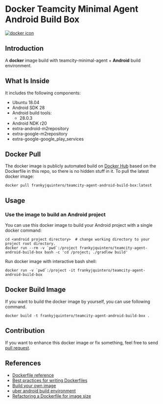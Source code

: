 # Docker Teamcity Minimal Agent Android Build Box 

[![docker icon](https://dockeri.co/image/frankyjquintero/teamcity-agent-android-build-box)](https://hub.docker.com/r/frankyjquintero/teamcity-agent-android-build-box/)


## Introduction

A **docker** image build with teamcity-minimal-agent + **Android** build environment.


## What Is Inside

It includes the following components:

* Ubuntu 18.04
* Android SDK 28
* Android build tools:
  * 28.0.3
* Android NDK r20
* extra-android-m2repository
* extra-google-m2repository
* extra-google-google\_play\_services


## Docker Pull

The docker image is publicly automated build on [Docker Hub](https://hub.docker.com/r/frankyjquintero/teamcity-agent-android-build-box/) based on the Dockerfile in this repo, so there is no hidden stuff in it. To pull the latest docker image:

    docker pull frankyjquintero/teamcity-agent-android-build-box:latest

## Usage

### Use the image to build an Android project

You can use this docker image to build your Android project with a single docker command:

    cd <android project directory>  # change working directory to your project root directory.
    docker run --rm -v `pwd`:/project frankyjquintero/teamcity-agent-android-build-box bash -c 'cd /project; ./gradlew build'

Run docker image with interactive bash shell:

    docker run -v `pwd`:/project -it frankyjquintero/teamcity-agent-android-build-box


## Docker Build Image

If you want to build the docker image by yourself, you can use following command.

    docker build -t frankyjquintero/teamcity-agent-android-build-box .



## Contribution

If you want to enhance this docker image or fix something, feel free to send [pull request](https://github.com/frankyjquintero/teamcity-agent-android-build-box/pull/new/master).


## References

* [Dockerfile reference](https://docs.docker.com/engine/reference/builder/)
* [Best practices for writing Dockerfiles](https://docs.docker.com/engine/userguide/eng-image/dockerfile_best-practices/)
* [Build your own image](https://docs.docker.com/engine/getstarted/step_four/)
* [uber android build environment](https://hub.docker.com/r/uber/android-build-environment/)
* [Refactoring a Dockerfile for image size](https://blog.replicated.com/refactoring-a-dockerfile-for-image-size/)

